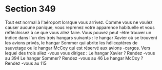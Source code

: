 # Section 349

Tout est normal à l'aéroport lorsque vous arrivez. Comme vous ne voulez causer aucune
panique, vous reprenez votre apparence habituelle et vous réfléchissez à ce que vous allez
faire. Vous pouvez peut -être trouver un indice dans l'un des trois hangars suivants : le
hangar Xavier où se trouvent les avions privés, le hangar Sommer qui abrite les
hélicoptères de sauvetage ou le hangar McCoy qui est réservé aux avions -cargos. Vers
lequel des trois allez -vous vous dirigez :
Le hangar Xavier ?  Rendez -vous au  394
Le hangar Sommer?  Rendez -vous au  46
Le hangar McCoy ?  Rendez -vous au  115